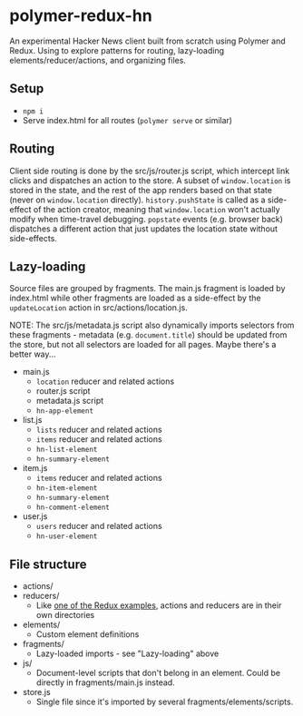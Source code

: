 # polymer-redux-hn

An experimental Hacker News client built from scratch using Polymer and Redux. Using to explore patterns for routing, lazy-loading elements/reducer/actions, and organizing files.

## Setup

* `npm i`
* Serve index.html for all routes (`polymer serve` or similar)

## Routing

Client side routing is done by the src/js/router.js script, which intercept link clicks and dispatches an action to the store. A subset of `window.location` is stored in the state, and the rest of the app renders based on that state (never on `window.location` directly). `history.pushState` is called as a side-effect of the action creator, meaning that `window.location` won't actually modify when time-travel debugging. `popstate` events (e.g. browser back) dispatches a different action that just updates the location state without side-effects.

## Lazy-loading

Source files are grouped by fragments. The main.js fragment is loaded by index.html while other fragments are loaded as a side-effect by the `updateLocation` action in src/actions/location.js.

NOTE: The src/js/metadata.js script also dynamically imports selectors from these fragments - metadata (e.g. `document.title`) should be updated from the store, but not all selectors are loaded for all pages. Maybe there's a better way...

* main.js
  * `location` reducer and related actions
  * router.js script
  * metadata.js script
  * `hn-app-element`
* list.js
  * `lists` reducer and related actions
  * `items` reducer and related actions
  * `hn-list-element`
  * `hn-summary-element`
* item.js
  * `items` reducer and related actions
  * `hn-item-element`
  * `hn-summary-element`
  * `hn-comment-element`
* user.js
  * `users` reducer and related actions
  * `hn-user-element`

## File structure

* actions/
* reducers/
  * Like [one of the Redux examples](https://github.com/reactjs/redux/tree/master/examples/real-world/src), actions and reducers are in their own directories
* elements/
  * Custom element definitions
* fragments/
  * Lazy-loaded imports - see "Lazy-loading" above
* js/
  * Document-level scripts that don't belong in an element. Could be directly in fragments/main.js instead.
* store.js
  * Single file since it's imported by several fragments/elements/scripts. 
